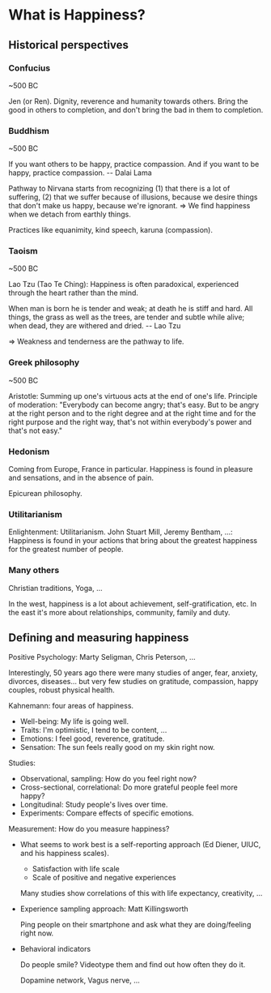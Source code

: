 What is Happiness?
==================

Historical perspectives
-----------------------

### Confucius

~500 BC

Jen (or Ren). Dignity, reverence and humanity towards others. Bring the good in
others to completion, and don't bring the bad in them to completion.

### Buddhism

~500 BC

If you want others to be happy, practice compassion. And if you want to be
happy, practice compassion.
-- Dalai Lama

Pathway to Nirvana starts from recognizing (1) that there is a lot of suffering,
(2) that we suffer because of illusions, because we desire things that don't
make us happy, because we're ignorant. => We find happiness when we detach from
earthly things.

Practices like equanimity, kind speech, karuna (compassion).

### Taoism

~500 BC

Lao Tzu (Tao Te Ching): Happiness is often paradoxical, experienced through the
heart rather than the mind.

When man is born he is tender and weak; at death he is stiff and hard. All
things, the grass as well as the trees, are tender and subtle while alive; when
dead, they are withered and dried.
-- Lao Tzu

=> Weakness and tenderness are the pathway to life.

### Greek philosophy

~500 BC

Aristotle: Summing up one's virtuous acts at the end of one's life. Principle of
moderation: "Everybody can become angry; that's easy. But to be angry at the
right person and to the right degree and at the right time and for the right
purpose and the right way, that's not within everybody's power and that's not
easy."

### Hedonism

Coming from Europe, France in particular. Happiness is found in pleasure and
sensations, and in the absence of pain.

Epicurean philosophy.

### Utilitarianism

Enlightenment: Utilitarianism. John Stuart Mill, Jeremy Bentham, ...: Happiness
is found in your actions that bring about the greatest happiness for the
greatest number of people.

### Many others

Christian traditions, Yoga, ...

In the west, happiness is a lot about achievement, self-gratification, etc. In
the east it's more about relationships, community, family and duty.


Defining and measuring happiness
--------------------------------

Positive Psychology: Marty Seligman, Chris Peterson, ...

Interestingly, 50 years ago there were many studies of anger, fear, anxiety,
divorces, diseases... but very few studies on gratitude, compassion, happy
couples, robust physical health.

Kahnemann: four areas of happiness.

- Well-being: My life is going well.
- Traits: I'm optimistic, I tend to be content, ...
- Emotions: I feel good, reverence, gratitude.
- Sensation: The sun feels really good on my skin right now.

Studies:

- Observational, sampling: How do you feel right now?
- Cross-sectional, correlational: Do more grateful people feel more happy?
- Longitudinal: Study people's lives over time.
- Experiments: Compare effects of specific emotions.

Measurement: How do you measure happiness?

- What seems to work best is a self-reporting approach (Ed Diener, UIUC, and his
  happiness scales).

  - Satisfaction with life scale
  - Scale of positive and negative experiences

  Many studies show correlations of this with life expectancy, creativity, ...

- Experience sampling approach: Matt Killingsworth

  Ping people on their smartphone and ask what they are doing/feeling right now.

- Behavioral indicators

  Do people smile? Videotype them and find out how often they do it.

  Dopamine network, Vagus nerve, ...


